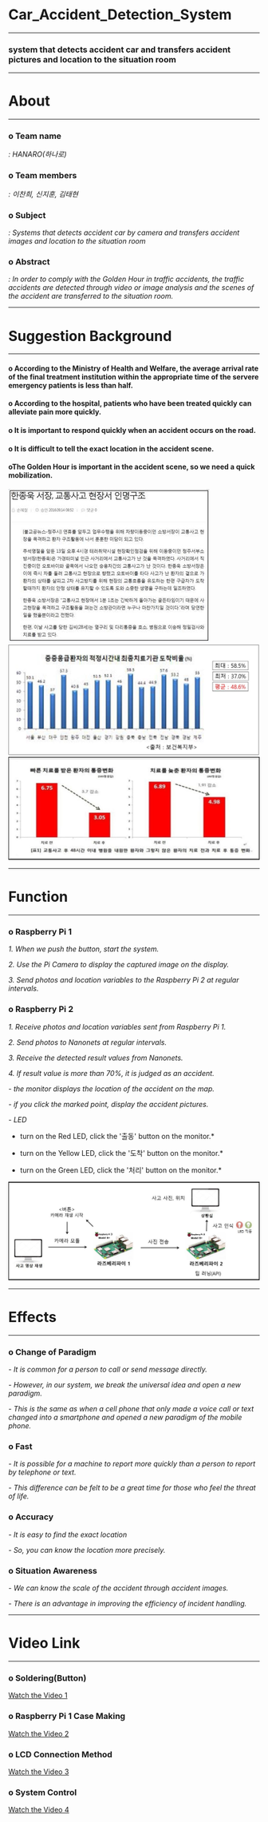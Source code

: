# Car_Accident_Detection_System
----------------------------------------------------------------------------------------------------------------------------------------
### system that detects accident car and transfers accident pictures and location to the situation room



----------------------------------------------------------------------------------------------------------------------------------------
 # About
 ---------------------------------------------------------------------------------------------------------------------------------------
 ### o Team name
 
*: HANARO(하나로)*
 
 ### o Team members
 
 *: 이찬희, 신지훈, 김태현*
 
 ### o Subject
 
 *: Systems that detects accident car by camera and transfers accident images and location to the situation room*
 
 ### o Abstract
 
*: In order to comply with the Golden Hour in traffic accidents, the traffic accidents are detected through video or image analysis and the scenes of the accident are transferred to the situation room.*

 ---------------------------------------------------------------------------------------------------------------------------------------
 # Suggestion Background
 ---------------------------------------------------------------------------------------------------------------------------------------

#### o According to the Ministry of Health and Welfare, the average arrival rate of the final treatment institution within the appropriate time of the servere emergency patients is less than half.
 #### o According to the hospital, patients who have been treated quickly can alleviate pain more quickly. 
 #### o It is important to respond quickly when an accident occurs on the road.
 #### o It is difficult to tell the exact location in the accident scene.
 #### oThe Golden Hour is important in the accident scene, so we need a quick mobilization.

![Suggestion 1](https://github.com/Kim-Taehyeon/Car_Accident_Detection_System/blob/master/suggestion1.jpg)
![Suggestion 2](https://github.com/Kim-Taehyeon/Car_Accident_Detection_System/blob/master/suggestion2.jpg)
![Suggestion 3](https://github.com/Kim-Taehyeon/Car_Accident_Detection_System/blob/master/suggestion3.jpg)

---------------------------------------------------------------------------------------------------------------------------------------
 # Function
---------------------------------------------------------------------------------------------------------------------------------------

### o Raspberry Pi 1
*1. When we push the button, start the system.*

*2. Use the Pi Camera to display the captured image on the display.*

*3. Send photos and location variables to the Raspberry Pi 2 at regular intervals.*

### o Raspberry Pi 2

*1. Receive photos and location variables sent from Raspberry Pi 1.*

*2. Send photos to Nanonets at regular intervals.*

*3. Receive the detected result values from Nanonets.*

*4. If result value is more than 70%, it is judged as an accident.*

*- the monitor displays the location of the accident on the map.*

*- if you click the marked point, display the accident pictures.*

*- LED*

* turn on the Red LED, click the '출동' button on the monitor.*

* turn on the Yellow LED, click the '도착' button on the monitor.*

* turn on the Green LED, click the '처리' button on the monitor.*
      
![System Flow](https://github.com/Kim-Taehyeon/Car_Accident_Detection_System/blob/master/system_flow.jpg)

---------------------------------------------------------------------------------------------------------------------------------------
# Effects
---------------------------------------------------------------------------------------------------------------------------------------

### o Change of Paradigm

*- It is common for a person to call or send message directly.*

*- However, in our system, we break the universal idea and open a new paradigm.*

*- This is the same as when a cell phone that only made a voice call or text changed into a smartphone and opened a new paradigm of the mobile phone.*

### o Fast

*- It is possible for a machine to report more quickly than a person to report by telephone or text.*

*- This difference can be felt to be a great time for those who feel the threat of life.*

### o Accuracy

*- It is easy to find the exact location*

*- So, you can know the location more precisely.*
 
### o Situation Awareness

*- We can know the scale of the accident through accident images.*

*- There is an advantage in improving the efficiency of incident handling.*
 
 

---------------------------------------------------------------------------------------------------------------------------------------
# Video Link
---------------------------------------------------------------------------------------------------------------------------------------

### o Soldering(Button)
[Watch the Video 1](https://www.youtube.com/watch?v=9d2xdspRXdA&feature=youtu.be)

### o Raspberry Pi 1 Case Making
[Watch the Video 2](https://www.youtube.com/watch?v=ifxCiW4i114&feature=youtu.be)

### o LCD Connection Method
[Watch the Video 3](https://www.youtube.com/watch?v=sOUA0RG7VCg&feature=youtu.be)

### o System Control
[Watch the Video 4](https://youtu.be/ZwXB3LhHlwI)

 

